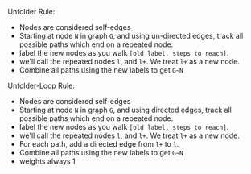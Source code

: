 

Unfolder Rule:
- Nodes are considered self-edges
- Starting at node `N` in graph `G`, and using un-directed edges, track all possible paths which end on a repeated node.
- label the new nodes as you walk `[old label, steps to reach]`.
- we'll call the repeated nodes `l`, and `l+`. We treat `l+` as a new node.
- Combine all paths using the new labels to get `G~N`

Unfolder-Loop Rule:
- Nodes are considered self-edges
- Starting at node `N` in graph `G`, and using directed edges, track all possible paths which end on a repeated node.
- label the new nodes as you walk `[old label, steps to reach]`.
- we'll call the repeated nodes `l`, and `l+`. We treat `l+` as a new node.
- For each path, add a directed edge from `l+` to `l`.
- Combine all paths using the new labels to get `G~N`
- weights always 1